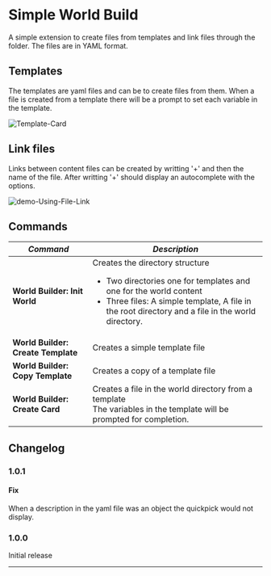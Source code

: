 # Simple World Build

A simple extension to create files from templates and link files through the folder.
The files are in YAML format.

## Templates

The templates are yaml files and can be to create files from them.
When a file is created from a template there will be a prompt to set each variable in the template.

<img src="https://i.ibb.co/7Rjxshv/Template-Card.png" alt="Template-Card" border="0">

## Link files

Links between content files can be created by writting '+' and then the name of the file. After writting '+' should display an autocomplete with the options.

<img src="https://i.ibb.co/qp8523r/demo-Using-File-Link.gif" alt="demo-Using-File-Link" border="0">

## Commands

|***Command***                    |***Description***                     |
|---------------------------------|--------------------------------------|
|**World Builder: Init World**    |Creates the directory structure<br><ul><li>Two directories one for templates and one for the world content</li><li>Three files: A simple template, A file in the root directory and a file in the world directory.</li></ul>|
|**World Builder: Create Template**|Creates a simple template file        |
|**World Builder: Copy Template**  |Creates a copy of a template file     |
|**World Builder: Create Card**    |Creates a file in the world directory from a template<br>The variables in the template will be prompted for completion.|
 
## Changelog

### 1.0.1

#### Fix

When a description in the yaml file was an object the quickpick would not display.

### 1.0.0

Initial release

-----------------------------------------------------------------------------------------------------------